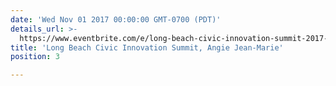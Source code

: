 ```yaml
---
date: 'Wed Nov 01 2017 00:00:00 GMT-0700 (PDT)'
details_url: >-
  https://www.eventbrite.com/e/long-beach-civic-innovation-summit-2017-tickets-37399376542
title: 'Long Beach Civic Innovation Summit, Angie Jean-Marie'
position: 3

---
```

